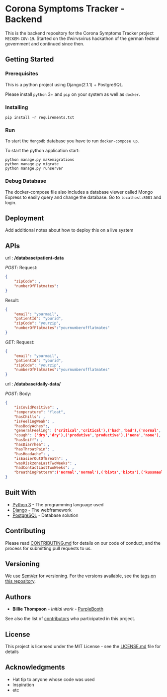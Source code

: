 # Corona Symptoms Tracker - Backend

This is the backend repository for the Corona Symptoms Tracker project `MECKEM-COV-19`. Started on the #wirvsvirus hackathon of the german federal government and continued since then.

## Getting Started

### Prerequisites

This is a python project using Django(2.1.1) + PostgreSQL.

Please install `python` 3+ and `pip` on your system as well as `docker`.


### Installing

```
pip install -r requirements.txt
```



### Run
To start the `Mongodb` database you have to run `docker-compose up`.

To start the python application start:
```
python manage.py makemigrations
python manage.py migrate 
python manage.py runserver
```

### Debug Database
The docker-compose file also includes a database viewer called Mongo Express to easily query and change the database. Go to `localhost:8081` and login.

## Deployment

Add additional notes about how to deploy this on a live system

## APIs  
url : __/database/patient-data__

_POST_:
Request:
```json
{
    "zipCode": ,
    "numberOfFlatmates": 
}
```
Result:
```json
{
    "email": "yourmail",
    "patientId": "yourid",
    "zipCode": "yourzip",
    "numberOfFlatmates":"yournumberofflatmates" 
}
```

_GET_:
Request:
```json
{
    "email": "yourmail",
    "patientId": "yourid",
    "zipCode": "yourzip",
    "numberOfFlatmates":"yournumberofflatmates" 
}
```


url : __/database/daily-data/__

_POST_:
Body:
```json
{
    "isCovidPositive": ,
    "temperature": "float",
    "hasChills": ,
    "isFeelingWeak": ,
    "hasBodyAches":,
    "generalFeeling": ('critical','critical'),('bad','bad'),('normal','normal'),('good','good'),
    "cough": ('dry','dry'),('produtive','productive'),('none','none'), 
    "hasSniff": ,
    "hasDiarrhea": ,
    "hasThroatPain": ,
    "hasHeadache": ,
    "isEasierOutOfBreath": ,
    "wasRiskzoneLastTwoWeeks": ,
    "hadContactLastTwoWeeks": ,
    "breathingPattern":('normal','normal'),('biots','biots'),('kussmaul','kussmaul'),('cheynestokes','cheynestokes'),('idontknow','idontknow')
}
```

## Built With

* [Python 3](https://www.python.org/) - The programming language used
* [Django](https://www.djangoproject.com/) - The webframework
* [PostgreSQL](https://rometools.github.io/rome/) - Database solution

## Contributing

Please read [CONTRIBUTING.md](https://gist.github.com/PurpleBooth/b24679402957c63ec426) for details on our code of conduct, and the process for submitting pull requests to us.

## Versioning

We use [SemVer](http://semver.org/) for versioning. For the versions available, see the [tags on this repository](https://github.com/your/project/tags). 

## Authors

* **Billie Thompson** - *Initial work* - [PurpleBooth](https://github.com/PurpleBooth)

See also the list of [contributors](https://github.com/your/project/contributors) who participated in this project.

## License

This project is licensed under the MIT License - see the [LICENSE.md](LICENSE.md) file for details

## Acknowledgments

* Hat tip to anyone whose code was used
* Inspiration
* etc


